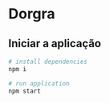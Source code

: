 # Dorgra

## Iniciar a aplicação

``` bash
# install dependencies
npm i

# run application
npm start
```
